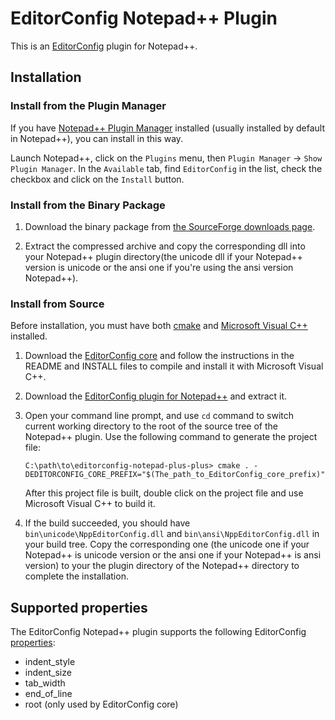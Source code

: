 # EditorConfig Notepad++ Plugin

This is an [EditorConfig][] plugin for Notepad++.

## Installation

### Install from the Plugin Manager

If you have [Notepad++ Plugin Manager][] installed (usually installed by
default in Notepad++), you can install in this way.

Launch Notepad++, click on the `Plugins` menu, then
`Plugin Manager` -> `Show Plugin Manager`. In the `Available` tab, find
`EditorConfig` in the list, check the checkbox and click on the `Install`
button.

### Install from the Binary Package

1.  Download the binary package from
    [the SourceForge downloads page][download].

2.  Extract the compressed archive and copy the corresponding dll into your
    Notepad++ plugin directory(the unicode dll if your Notepad++ version is
    unicode or the ansi one if you're using the ansi version Notepad++).


### Install from Source

Before installation, you must have both [cmake][] and [Microsoft Visual C++][]
installed.

1.  Download the [EditorConfig core][] and follow the instructions in the README
    and INSTALL files to compile and install it with Microsoft Visual C++.

2.  Download the [EditorConfig plugin for Notepad++][] and extract it.

3.  Open your command line prompt, and use `cd` command to switch current
    working directory to the root of the source tree of the Notepad++ plugin.
    Use the following command to generate the project file:
   
        C:\path\to\editorconfig-notepad-plus-plus> cmake . -DEDITORCONFIG_CORE_PREFIX="$(The_path_to_EditorConfig_core_prefix)"
   
    After this project file is built, double click on the project file and use
    Microsoft Visual C++ to build it.

4.  If the build succeeded, you should have `bin\unicode\NppEditorConfig.dll`
    and `bin\ansi\NppEditorConfig.dll` in your build tree. Copy the
    corresponding one (the unicode one if your Notepad++ is unicode version or
    the ansi one if your Notepad++ is ansi version) to your the plugin directory
    of the Notepad++ directory to complete the installation.


## Supported properties

The EditorConfig Notepad++ plugin supports the following EditorConfig
[properties][]:

* indent_style
* indent_size
* tab_width
* end_of_line
* root (only used by EditorConfig core)


[cmake]: http://www.cmake.org
[EditorConfig]: http://editorconfig.org
[EditorConfig core]: https://github.com/editorconfig/editorconfig-core
[EditorConfig plugin for Notepad++]: https://github.com/editorconfig/editorconfig-notepad-plus-plus
[Microsoft Visual C++]: http://msdn2.microsoft.com/en-us/visualc/default.aspx
[Notepad++ Plugin Manager]: http://www.brotherstone.co.uk/npp/pm/
[download]: https://sourceforge.net/projects/editorconfig/files/EditorConfig-Notepad%2B%2B-Plugin/
[properties]: http://editorconfig.org/#supported-properties
